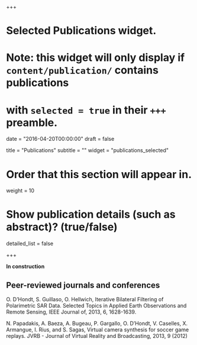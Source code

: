 +++
# Selected Publications widget.
# Note: this widget will only display if `content/publication/` contains publications
# with `selected = true` in their `+++` preamble.

date = "2016-04-20T00:00:00"
draft = false

title = "Publications"
subtitle = ""
widget = "publications_selected"

# Order that this section will appear in.
weight = 10

# Show publication details (such as abstract)? (true/false)
detailed_list = false

+++

**In construction**

## Peer-reviewed journals and conferences


O. D’Hondt, S. Guillaso, O. Hellwich, Iterative Bilateral Filtering of Polarimetric SAR Data. Selected Topics in Applied Earth Observations and Remote Sensing, IEEE Journal of, 2013, 6, 1628-1639.

N. Papadakis, A. Baeza, A. Bugeau, P. Gargallo, O. D’Hondt, V. Caselles, X. Armangue, I. Rius, and S. Sagas, Virtual camera synthesis for soccer game replays. JVRB - Journal of Virtual Reality and Broadcasting, 2013, 9 (2012)


